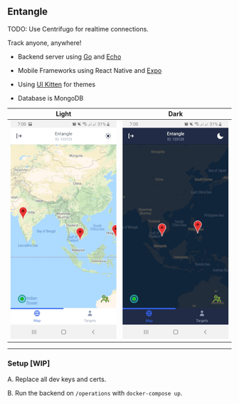 ## Entangle

TODO: Use Centrifugo for realtime connections.

Track anyone, anywhere!

- Backend server using [Go](https://golang.org/) and [Echo](https://echo.labstack.com/)

- Mobile Frameworks using React Native and [Expo](https://expo.io/)

- Using [UI Kitten](https://akveo.github.io/react-native-ui-kitten/) for themes

- Database is MongoDB

|          Light          |          Dark          |
| :---------------------: | :--------------------: |
| <img src="lightsm.jpg"> | <img src="darksm.jpg"> |

---

### Setup [WIP]

A. Replace all dev keys and certs.

B. Run the backend on `/operations` with `docker-compose up`.
